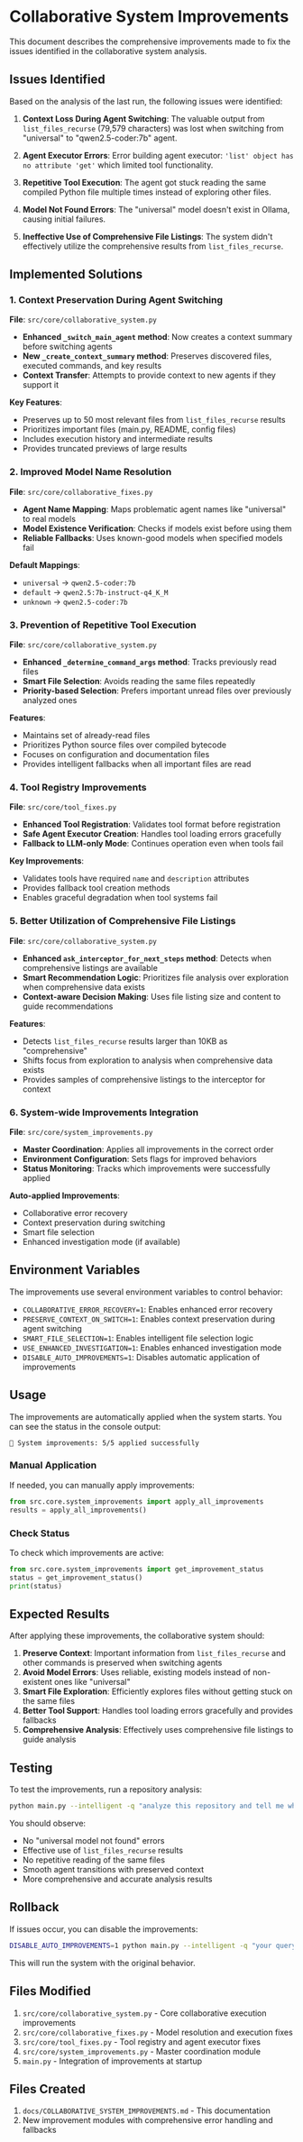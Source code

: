 # Collaborative System Improvements

This document describes the comprehensive improvements made to fix the issues identified in the collaborative system analysis.

## Issues Identified

Based on the analysis of the last run, the following issues were identified:

1. **Context Loss During Agent Switching**: The valuable output from `list_files_recurse` (79,579 characters) was lost when switching from "universal" to "qwen2.5-coder:7b" agent.

2. **Agent Executor Errors**: Error building agent executor: `'list' object has no attribute 'get'` which limited tool functionality.

3. **Repetitive Tool Execution**: The agent got stuck reading the same compiled Python file multiple times instead of exploring other files.

4. **Model Not Found Errors**: The "universal" model doesn't exist in Ollama, causing initial failures.

5. **Ineffective Use of Comprehensive File Listings**: The system didn't effectively utilize the comprehensive results from `list_files_recurse`.

## Implemented Solutions

### 1. Context Preservation During Agent Switching

**File**: `src/core/collaborative_system.py`

- **Enhanced `_switch_main_agent` method**: Now creates a context summary before switching agents
- **New `_create_context_summary` method**: Preserves discovered files, executed commands, and key results
- **Context Transfer**: Attempts to provide context to new agents if they support it

**Key Features**:
- Preserves up to 50 most relevant files from `list_files_recurse` results
- Prioritizes important files (main.py, README, config files)
- Includes execution history and intermediate results
- Provides truncated previews of large results

### 2. Improved Model Name Resolution

**File**: `src/core/collaborative_fixes.py`

- **Agent Name Mapping**: Maps problematic agent names like "universal" to real models
- **Model Existence Verification**: Checks if models exist before using them
- **Reliable Fallbacks**: Uses known-good models when specified models fail

**Default Mappings**:
- `universal` → `qwen2.5-coder:7b`
- `default` → `qwen2.5:7b-instruct-q4_K_M`
- `unknown` → `qwen2.5-coder:7b`

### 3. Prevention of Repetitive Tool Execution

**File**: `src/core/collaborative_system.py`

- **Enhanced `_determine_command_args` method**: Tracks previously read files
- **Smart File Selection**: Avoids reading the same files repeatedly
- **Priority-based Selection**: Prefers important unread files over previously analyzed ones

**Features**:
- Maintains set of already-read files
- Prioritizes Python source files over compiled bytecode
- Focuses on configuration and documentation files
- Provides intelligent fallbacks when all important files are read

### 4. Tool Registry Improvements

**File**: `src/core/tool_fixes.py`

- **Enhanced Tool Registration**: Validates tool format before registration
- **Safe Agent Executor Creation**: Handles tool loading errors gracefully
- **Fallback to LLM-only Mode**: Continues operation even when tools fail

**Key Improvements**:
- Validates tools have required `name` and `description` attributes
- Provides fallback tool creation methods
- Enables graceful degradation when tool systems fail

### 5. Better Utilization of Comprehensive File Listings

**File**: `src/core/collaborative_system.py`

- **Enhanced `ask_interceptor_for_next_steps` method**: Detects when comprehensive listings are available
- **Smart Recommendation Logic**: Prioritizes file analysis over exploration when comprehensive data exists
- **Context-aware Decision Making**: Uses file listing size and content to guide recommendations

**Features**:
- Detects `list_files_recurse` results larger than 10KB as "comprehensive"
- Shifts focus from exploration to analysis when comprehensive data exists
- Provides samples of comprehensive listings to the interceptor for context

### 6. System-wide Improvements Integration

**File**: `src/core/system_improvements.py`

- **Master Coordination**: Applies all improvements in the correct order
- **Environment Configuration**: Sets flags for improved behaviors
- **Status Monitoring**: Tracks which improvements were successfully applied

**Auto-applied Improvements**:
- Collaborative error recovery
- Context preservation during switching
- Smart file selection
- Enhanced investigation mode (if available)

## Environment Variables

The improvements use several environment variables to control behavior:

- `COLLABORATIVE_ERROR_RECOVERY=1`: Enables enhanced error recovery
- `PRESERVE_CONTEXT_ON_SWITCH=1`: Enables context preservation during agent switching
- `SMART_FILE_SELECTION=1`: Enables intelligent file selection logic
- `USE_ENHANCED_INVESTIGATION=1`: Enables enhanced investigation mode
- `DISABLE_AUTO_IMPROVEMENTS=1`: Disables automatic application of improvements

## Usage

The improvements are automatically applied when the system starts. You can see the status in the console output:

```
🔧 System improvements: 5/5 applied successfully
```

### Manual Application

If needed, you can manually apply improvements:

```python
from src.core.system_improvements import apply_all_improvements
results = apply_all_improvements()
```

### Check Status

To check which improvements are active:

```python
from src.core.system_improvements import get_improvement_status
status = get_improvement_status()
print(status)
```

## Expected Results

After applying these improvements, the collaborative system should:

1. **Preserve Context**: Important information from `list_files_recurse` and other commands is preserved when switching agents
2. **Avoid Model Errors**: Uses reliable, existing models instead of non-existent ones like "universal"
3. **Smart File Exploration**: Efficiently explores files without getting stuck on the same files
4. **Better Tool Support**: Handles tool loading errors gracefully and provides fallbacks
5. **Comprehensive Analysis**: Effectively uses comprehensive file listings to guide analysis

## Testing

To test the improvements, run a repository analysis:

```bash
python main.py --intelligent -q "analyze this repository and tell me what it does" -g https://github.com/ppotepa/ollama.git -fa
```

You should observe:
- No "universal model not found" errors
- Effective use of `list_files_recurse` results
- No repetitive reading of the same files
- Smooth agent transitions with preserved context
- More comprehensive and accurate analysis results

## Rollback

If issues occur, you can disable the improvements:

```bash
DISABLE_AUTO_IMPROVEMENTS=1 python main.py --intelligent -q "your query here"
```

This will run the system with the original behavior.

## Files Modified

1. `src/core/collaborative_system.py` - Core collaborative execution improvements
2. `src/core/collaborative_fixes.py` - Model resolution and execution fixes
3. `src/core/tool_fixes.py` - Tool registry and agent executor fixes
4. `src/core/system_improvements.py` - Master coordination module
5. `main.py` - Integration of improvements at startup

## Files Created

1. `docs/COLLABORATIVE_SYSTEM_IMPROVEMENTS.md` - This documentation
2. New improvement modules with comprehensive error handling and fallbacks

